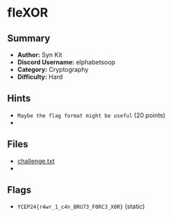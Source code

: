 # fleXOR
## Summary
- **Author:** Syn Kit
- **Discord Username:** elphabetsoop 
- **Category:** Cryptography
- **Difficulty:** Hard

## Hints
- `Maybe the flag format might be useful` (20 points)
- 
## Files
- [challenge.txt](dist/challenge.txt)
- 
## Flags
- `YCEP24{r4wr_1_c4n_BRU73_F0RC3_X0R}` (static)